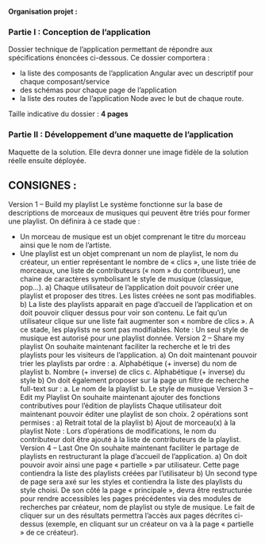 **Organisation projet :**

### Partie I : Conception de l’application
Dossier technique de l’application permettant de répondre aux spécifications 
énoncées ci-dessous. Ce dossier comportera : 
  - la liste des composants de l’application Angular avec un descriptif pour chaque
composant/service
  - des schémas pour chaque page de l’application 
  -  la liste des routes de l’application Node avec
le but de chaque route.

Taille indicative du dossier : **4 pages**

### Partie II : Développement d’une maquette de l’application
Maquette de la solution. Elle devra donner une image fidèle de la solution
réelle ensuite déployée.

## CONSIGNES : 
Version 1 – Build my playlist
Le système fonctionne sur la base de descriptions de morceaux de musiques qui peuvent être triés pour former une
playlist. On définira à ce stade que :
- Un morceau de musique est un objet comprenant le titre du morceau ainsi que le nom de l’artiste.
- Une playlist est un objet comprenant un nom de playlist, le nom du créateur, un entier représentant le
nombre de « clics », une liste triée de morceaux, une liste de contributeurs (« nom » du contribueur), une
chaine de caractères symbolisant le style de musique (classique, pop…).
a) Chaque utilisateur de l’application doit pouvoir créer une playlist et proposer des titres. Les listes créées ne
sont pas modifiables.
b) La liste des playlists apparait en page d’accueil de l’application et on doit pouvoir cliquer dessus pour voir
son contenu. Le fait qu’un utilisateur clique sur une liste fait augmenter son « nombre de clics ».
A ce stade, les playlists ne sont pas modifiables.
Note : Un seul style de musique est autorisé pour une playlist donnée.
Version 2 – Share my playlist
On souhaite maintenant faciliter la recherche et le tri des playlists pour les visiteurs de l’application.
a) On doit maintenant pouvoir trier les playlists par ordre :
a. Alphabétique (+ inverse) du nom de playlist
b. Nombre (+ inverse) de clics
c. Alphabétique (+ inverse) du style
b) On doit également proposer sur la page un filtre de recherche full-text sur :
a. Le nom de la playlist
b. Le style de musique
Version 3 – Edit my Playlist
On souhaite maintenant ajouter des fonctions contributives pour l’édition de playlists Chaque utilisateur doit
maintenant pouvoir éditer une playlist de son choix. 2 opérations sont permises :
a) Retrait total de la playlist
b) Ajout de morceau(x) à la playlist
Note : Lors d’opérations de modifications, le nom du contributeur doit être ajouté à la liste de contributeurs de la
playlist.
Version 4 – Last One
On souhaite maintenant faciliter le partage de playlists en restructurant la plage d’accueil de l’application.
a) On doit pouvoir avoir ainsi une page « partielle » par utilisateur. Cette page contiendra la liste des playlists
créées par l’utilisateur
b) Un second type de page sera axé sur les styles et contiendra la liste des playlists du style choisi.
De son côté la page « principale », devra être restructurée pour rendre accessibles les pages précédentes via des
modules de recherches par créateur, nom de playlist ou style de musique. Le fait de cliquer sur un des résultats
permettra l’accès aux pages décrites ci-dessus (exemple, en cliquant sur un créateur on va à la page « partielle » de
ce créateur).
